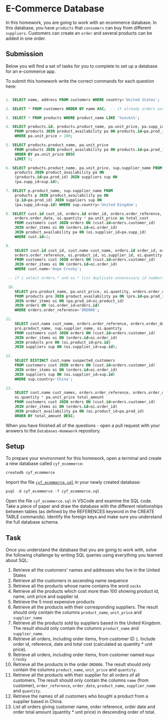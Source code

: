 # E-Commerce Database

In this homework, you are going to work with an ecommerce database. In this database, you have `products` that `consumers` can buy from different `suppliers`. Customers can create an `order` and several products can be added in one order.

## Submission

Below you will find a set of tasks for you to complete to set up a database for an e-commerce app.

To submit this homework write the correct commands for each question here:

```sql

1. SELECT name, address FROM customers WHERE country='United States';

2. SELECT * FROM customers ORDER BY name ASC;  -- it already orders asc by default --

3. SELECT * FROM products WHERE product_name LIKE '%socks%';

4. SELECT products.id, products.product_name, pa.unit_price, pa.supp_id
    FROM products JOIN product_availability pa ON products.id=pa.prod_id
    WHERE pa.unit_price > 100;

5. SELECT products.product_name, pa.unit_price
    FROM products JOIN product_availability pa ON products.id=pa.prod_id
    ORDER BY pa.unit_price DESC
    LIMIT 5;

6. SELECT products.product_name, pa.unit_price, sup.supplier_name FROM
    products JOIN product_availability pa ON
    (products.id=pa.prod_id) JOIN suppliers sup ON
    (pa.supp_id=sup.id);

7. SELECT p.product_name, sup.supplier_name FROM
    products p JOIN product_availability pa ON
    (p.id=pa.prod_id) JOIN suppliers sup ON
    (pa.supp_id=sup.id) WHERE sup.country='United Kingdom';

8. SELECT cust.id cust_id, orders.id order_id, orders.order_reference,
    orders.order_date, oi.quantity * pa.unit_price as total_cost
    FROM customers cust JOIN orders ON (cust.id=orders.customer_id)
    JOIN order_items oi ON (orders.id=oi.order_id)
    JOIN product_availability pa ON (oi.supplier_id=pa.supp_id)
    WHERE cust.id=1;

9.
    SELECT cust.id cust_id, cust.name cust_name, orders.id order_id, orders.order_date,
    orders.order_reference, oi.product_id, oi.supplier_id, oi.quantity
    FROM customers cust JOIN orders ON (cust.id=orders.customer_id)
    JOIN order_items oi ON (orders.id=oi.order_id)
    WHERE cust.name='Hope Crosby';

 -- if i select orders.* and oi.* list duplicate unnecessary id numbers and hard to read, so tailored by selecting usefull fields..stingy customer btw--

 10.
    SELECT pro.product_name, pa.unit_price, oi.quantity, orders.order_reference
    FROM products pro JOIN product_availability pa ON (pro.id=pa.prod_id)
    JOIN order_items oi ON (pa.prod_id=oi.product_id)
    JOIN orders ON (oi.order_id=orders.id)
    WHERE orders.order_reference='ORD006';

11.
    SELECT cust.name cust_name, orders.order_reference, orders.order_date,
    pro.product_name, sup.supplier_name, oi.quantity
    FROM customers cust JOIN orders ON (cust.id=orders.customer_id)
    JOIN order_items oi ON (orders.id=oi.order_id)
    JOIN products pro ON (oi.product_id=pro.id)
    JOIN suppliers sup ON (oi.supplier_id=sup.id);

12.
    SELECT DISTINCT cust.name suspected_customers
    FROM customers cust JOIN orders ON (cust.id=orders.customer_id)
    JOIN order_items oi ON (orders.id=oi.order_id)
    JOIN suppliers sup ON (oi.supplier_id=sup.id)
    WHERE sup.country='China';

13.
    SELECT cust.name cust_names, orders.order_reference, orders.order_date,
    oi.quantity * pa.unit_price total_amount
    FROM customers cust JOIN orders ON (cust.id=orders.customer_id)
    JOIN order_items oi ON (orders.id=oi.order_id)
    JOIN product_availability pa ON (oi.product_id=pa.prod_id)
    ORDER BY total_amount DESC;

```

When you have finished all of the questions - open a pull request with your answers to the `Databases-Homework` repository.

## Setup

To prepare your environment for this homework, open a terminal and create a new database called `cyf_ecommerce`:

```sql
createdb cyf_ecommerce
```

Import the file [`cyf_ecommerce.sql`](./cyf_ecommerce.sql) in your newly created database:

```sql
psql -d cyf_ecommerce -f cyf_ecommerce.sql
```

Open the file `cyf_ecommerce.sql` in VSCode and examine the SQL code. Take a piece of paper and draw the database with the different relationships between tables (as defined by the REFERENCES keyword in the CREATE TABLE commands). Identify the foreign keys and make sure you understand the full database schema.

## Task

Once you understand the database that you are going to work with, solve the following challenge by writing SQL queries using everything you learned about SQL:

1. Retrieve all the customers' names and addresses who live in the United States
2. Retrieve all the customers in ascending name sequence
3. Retrieve all the products whose name contains the word `socks`
4. Retrieve all the products which cost more than 100 showing product id, name, unit price and supplier id.
5. Retrieve the 5 most expensive products
6. Retrieve all the products with their corresponding suppliers. The result should only contain the columns `product_name`, `unit_price` and `supplier_name`
7. Retrieve all the products sold by suppliers based in the United Kingdom. The result should only contain the columns `product_name` and `supplier_name`.
8. Retrieve all orders, including order items, from customer ID `1`. Include order id, reference, date and total cost (calculated as quantity \* unit price).
9. Retrieve all orders, including order items, from customer named `Hope Crosby`
10. Retrieve all the products in the order `ORD006`. The result should only contain the columns `product_name`, `unit_price` and `quantity`.
11. Retrieve all the products with their supplier for all orders of all customers. The result should only contain the columns `name` (from customer), `order_reference`, `order_date`, `product_name`, `supplier_name` and `quantity`.
12. Retrieve the names of all customers who bought a product from a supplier based in China.
13. List all orders giving customer name, order reference, order date and order total amount (quantity \* unit price) in descending order of total.
